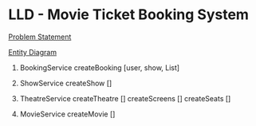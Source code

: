 # LLD - Movie Ticket Booking System

[Problem Statement](https://www.notion.so/mdanas/Movie-Ticket-Booking-Application-066987d7d3594a8eb463e29ce32b37b2)

[Entity Diagram](https://app.diagrams.net/#G1nZK17Np6yA8NrUs8ht9kcfeigSbF5Ys2)


1. BookingService
    createBooking   [user, show, List<Seats>]

2. ShowService
    createShow      []

3. TheatreService
    createTheatre   []
    createScreens   []
    createSeats     []

4. MovieService
    createMovie     []